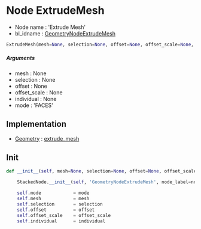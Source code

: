 # Node ExtrudeMesh

- Node name : 'Extrude Mesh'
- bl_idname : [GeometryNodeExtrudeMesh](https://docs.blender.org/api/current/bpy.types.GeometryNodeExtrudeMesh.html)


``` python
ExtrudeMesh(mesh=None, selection=None, offset=None, offset_scale=None, individual=None, mode='FACES', node_label=None, node_color=None)
```
##### Arguments

- mesh : None
- selection : None
- offset : None
- offset_scale : None
- individual : None
- mode : 'FACES'

## Implementation

- [Geometry](/docs/GeoNodes/Geometry.md) : [extrude_mesh](/docs/GeoNodes/Geometry.md#extrude_mesh)

## Init

``` python
def __init__(self, mesh=None, selection=None, offset=None, offset_scale=None, individual=None, mode='FACES', node_label=None, node_color=None):

    StackedNode.__init__(self, 'GeometryNodeExtrudeMesh', node_label=node_label, node_color=node_color)

    self.mode            = mode
    self.mesh            = mesh
    self.selection       = selection
    self.offset          = offset
    self.offset_scale    = offset_scale
    self.individual      = individual
```
